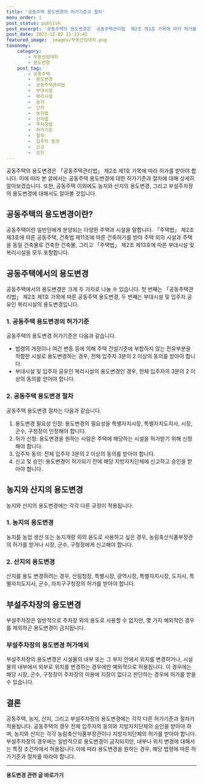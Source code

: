 ```yaml
---
title: '공동주택 용도변경의 허가기준과 절차'
menu_order: 1
post_status: publish
post_excerpt: '공동주택의 용도변경은  공동주택관리법  제2조 제1호 가목에 따라 허가를 받아야 합니다. 이에 따라 본 글에서는 공동주택 용도변경에 대한 허가기준과 절차에 대해 상세히 알아보겠습니다. 또한, 공동주택 이외에도 농지와 산지의 용도변경, 그리고 부설주차장의 용도변경에 대해서도 알아볼 것입니다.'
post_date: 2023-12-02 11:13:42
featured_image: _images/부동산임대차.png
taxonomy:
    category:
        - 부동산임대차
        - 용도변경
    post_tag:
        - 공동주택
        -  용도변경
        -  공동주택관리법
        -  부대시설
        -  복리시설
        -  농지
        -  산지
        -  농지법
        -  산지법
        -  주차장법
        -  허가기준
        -  절차
        -  입주자 동의
        -  신고
        -  승인
---
```



공동주택의 용도변경은 「공동주택관리법」 제2조 제1호 가목에 따라 허가를 받아야 합니다. 이에 따라 본 글에서는 공동주택 용도변경에 대한 허가기준과 절차에 대해 상세히 알아보겠습니다. 또한, 공동주택 이외에도 농지와 산지의 용도변경, 그리고 부설주차장의 용도변경에 대해서도 알아볼 것입니다.

## 공동주택의 용도변경이란?
공동주택이란 일반인에게 분양되는 다양한 주택과 시설을 말합니다. 「주택법」 제2조 제3호에 따른 공동주택, 건축법 제11조에 따른 건축허가를 받아 주택 외의 시설과 주택을 동일 건축물로 건축한 건축물, 그리고 「주택법」 제2조 제13호에 따른 부대시설 및 복리시설을 모두 포함합니다.

## 공동주택에서의 용도변경
공동주택에서의 용도변경은 크게 두 가지로 나눌 수 있습니다. 첫 번째는 「공동주택관리법」 제2조 제1호 가목에 따른 공동주택 용도변경, 두 번째는 부대시설 및 입주자 공유인 복리시설의 용도변경입니다.

### 1. 공동주택 용도변경의 허가기준
공동주택의 용도변경 허가기준은 다음과 같습니다.
- 법령의 개정이나 여건 변동 등에 의해 주택 건설기준에 부합하지 않는 전유부분을 적합한 시설로 용도변경하는 경우, 전체 입주자 3분의 2 이상의 동의를 받아야 합니다.
- 부대시설 및 입주자 공유인 복리시설의 용도변경인 경우, 전체 입주자의 3분의 2 이상의 동의를 얻어야 합니다.

### 2. 공동주택 용도변경 절차
공동주택 용도변경 절차는 다음과 같습니다.
1. 용도변경 필요성 인정: 용도변경의 필요성을 특별자치시장, 특별자치도지사, 시장, 군수, 구청장이 인정해야 합니다.
2. 허가 신청: 용도변경을 원하는 사람은 주택에 해당하는 시설을 허가받기 위해 신청해야 합니다.
3. 입주자 동의: 전체 입주자 3분의 2 이상의 동의를 받아야 합니다.
4. 신고 및 승인: 용도변경이 허가되기 전에 해당 지방자치단체에 신고하고 승인을 받아야 합니다.

## 농지와 산지의 용도변경
농지와 산지의 용도변경에는 각각 다른 규정이 적용됩니다.

### 1. 농지의 용도변경
농지를 농업 생산 또는 농지개량 외의 용도로 사용하고 싶은 경우, 농림축산식품부장관의 허가를 받거나 시장, 군수, 구청장에게 신고해야 합니다.

### 2. 산지의 용도변경
산지를 용도 변경하려는 경우, 산림청장, 특별시장, 광역시장, 특별자치시장, 도지사, 특별자치도지사, 군수, 자치구구청장의 허가를 받아야 합니다.

## 부설주차장의 용도변경
부설주차장은 일반적으로 주차장 외의 용도로 사용할 수 없지만, 몇 가지 예외적인 경우를 제외하곤 용도변경이 금지됩니다.

### 부설주차장의 용도변경 허가예외
부설주차장의 용도변경은 시설물의 내부 또는 그 부지 안에서 위치를 변경하거나, 시설물의 내부에서 외부로 위치를 변경하는 경우에만 예외적으로 허용됩니다. 이 경우에는 해당 시장, 군수, 구청장이 주차장의 이용에 지장이 없다고 판단하는 경우에 허가를 받을 수 있습니다.

## 결론
공동주택, 농지, 산지, 그리고 부설주차장의 용도변경에는 각각 다른 허가기준과 절차가 적용됩니다. 공동주택의 경우 전체 입주자의 동의와 지방자치단체의 승인을 받아야 하며, 농지와 산지는 각각 농림축산식품부장관이나 지방자치단체의 허가를 받아야 합니다. 부설주차장의 경우에는 일반적으로 용도변경이 금지되지만, 내부나 위치 변경에 대해서는 특정 조건하에서 허용됩니다.이에 따라 용도변경을 원하는 경우, 해당 법령에 따른 허가기준과 절차를 따라야 합니다.
<!-- wp:separator -->
<hr class="wp-block-separator has-alpha-channel-opacity"/>
<!-- /wp:separator -->

<!-- wp:group {"backgroundColor":"base","layout":{"type":"constrained"}} -->
<div class="wp-block-group has-base-background-color has-background"><!-- wp:paragraph {"align":"center","fontSize":"medium"} -->
<p class="has-text-align-center has-large-font-size"><strong>용도변경 관련 글 바로가기</strong></p>
<!-- /wp:paragraph -->


<!-- wp:latest-posts
{"categories":[{"id":27339,"count":19,"description":"","link":"https://uknowlaw.com/category/%ec%9a%a9%eb%8f%84%eb%b3%80%ea%b2%bd/","name":"용도변경","slug":"용도변경","taxonomy":"category","parent":0,"meta":[],"_links":{"self":[{"href":"https://uknowlaw.com/wp-json/wp/v2/categories/27339"}],"collection":[{"href":"https://uknowlaw.com/wp-json/wp/v2/categories"}],"about":[{"href":"https://uknowlaw.com/wp-json/wp/v2/taxonomies/category"}],"wp:post_type":[{"href":"https://uknowlaw.com/wp-json/wp/v2/posts?categories=27339"}],"curies":[{"name":"wp","href":"https://api.w.org/{rel}","templated":true}]}}],"postsToShow":100,"excerptLength":28,"postLayout":"grid","columns":2,"featuredImageAlign":"left","featuredImageSizeSlug":"large","fontSize":"small"} /--></div>
<!-- /wp:group -->